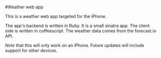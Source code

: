 #Weather web app 

This is a weather web app targeted for the iPhone.

The app's backend is written in Ruby. It is a small sinatra app. The client side is written in coffeescript. The weather data comes from the forecast.io API.

*Note* that this will only work on an iPhone. Future updates will include support for other devices.


